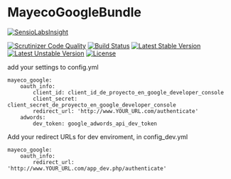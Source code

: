 MayecoGoogleBundle
============

[![SensioLabsInsight](https://insight.sensiolabs.com/projects/0fb81cde-508c-4c86-a4e8-9f8e9ac0f715/big.png)](https://insight.sensiolabs.com/projects/0fb81cde-508c-4c86-a4e8-9f8e9ac0f715)

[![Scrutinizer Code Quality](https://scrutinizer-ci.com/g/mayeco/GoogleBundle/badges/quality-score.png?b=master)](https://scrutinizer-ci.com/g/mayeco/GoogleBundle/?branch=master) [![Build Status](https://scrutinizer-ci.com/g/mayeco/GoogleBundle/badges/build.png?b=master)](https://scrutinizer-ci.com/g/mayeco/GoogleBundle/build-status/master) [![Latest Stable Version](https://poser.pugx.org/mayeco/google-bundle/v/stable.svg)](https://packagist.org/packages/mayeco/google-bundle) [![Latest Unstable Version](https://poser.pugx.org/mayeco/google-bundle/v/unstable.svg)](https://packagist.org/packages/mayeco/google-bundle) [![License](https://poser.pugx.org/mayeco/google-bundle/license.svg)](https://packagist.org/packages/mayeco/google-bundle)

add your settings to config.yml

    mayeco_google:
        oauth_info:
            client_id: client_id_de_proyecto_en_google_developer_console
            client_secret: client_secret_de_proyecto_en_google_developer_console
            redirect_url: 'http://www.YOUR_URL.com/authenticate'
        adwords:
            dev_token: google_adwords_api_dev_token

Add your redirect URLs for dev enviroment, in config_dev.yml

    mayeco_google:
        oauth_info:
            redirect_url: 'http://www.YOUR_URL.com/app_dev.php/authenticate'
